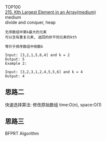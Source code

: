TOP100  
[215. Kth Largest Element in an Array(medium)](https://leetcode.com/problems/kth-largest-element-in-an-array/description/)  
medium  
divide and conquer, heap  

```aidl
无序数组中第k最大的元素
可以含有重复元素, 返回的非不同元素的kth

等价于排序数组中倒数k

Input: [3,2,1,5,6,4] and k = 2
Output: 5
Example 2:

Input: [3,2,3,1,2,4,5,5,6] and k = 4
Output: 4
```



## 思路二
快速选择算法: 修改原始数组
time:O(n), space:O(1)


## 思路三
BFPRT Algorithm